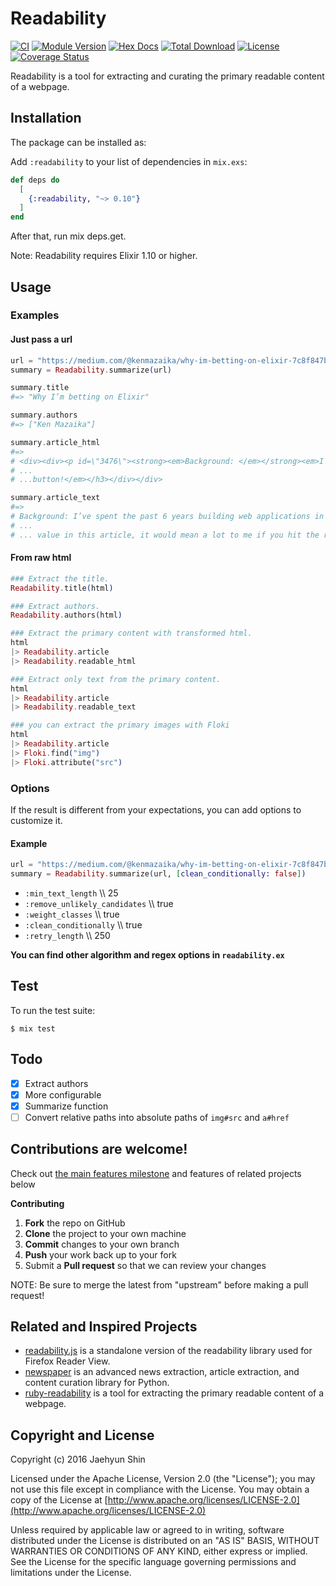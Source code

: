 # Readability

[![CI](https://github.com/keepcosmos/readability/actions/workflows/elixir.yml/badge.svg)](https://github.com/keepcosmos/readability/actions/workflows/elixir.yml)
[![Module Version](https://img.shields.io/hexpm/v/readability.svg)](https://hex.pm/packages/readability)
[![Hex Docs](https://img.shields.io/badge/hex-docs-lightgreen.svg)](https://hexdocs.pm/readability/)
[![Total Download](https://img.shields.io/hexpm/dt/readability.svg)](https://hex.pm/packages/readability)
[![License](https://img.shields.io/hexpm/l/readability.svg)](https://github.com/keepcosmos/readability/blob/master/LICENSE.md)
[![Coverage Status](https://coveralls.io/repos/github/keepcosmos/readability/badge.svg?branch=master)](https://coveralls.io/github/keepcosmos/readability?branch=master)

Readability is a tool for extracting and curating the primary readable content of a webpage.

## Installation

The package can be installed as:

Add `:readability` to your list of dependencies in `mix.exs`:

```elixir
def deps do
  [
    {:readability, "~> 0.10"}
  ]
end
```

After that, run mix deps.get.

Note: Readability requires Elixir 1.10 or higher.

## Usage

### Examples

#### Just pass a url

```elixir
url = "https://medium.com/@kenmazaika/why-im-betting-on-elixir-7c8f847b58"
summary = Readability.summarize(url)

summary.title
#=> "Why I’m betting on Elixir"

summary.authors
#=> ["Ken Mazaika"]

summary.article_html
#=>
# <div><div><p id=\"3476\"><strong><em>Background: </em></strong><em>I’ve spent...
# ...
# ...button!</em></h3></div></div>

summary.article_text
#=>
# Background: I’ve spent the past 6 years building web applications in Ruby and.....
# ...
# ... value in this article, it would mean a lot to me if you hit the recommend button!
```

#### From raw html

```elixir
### Extract the title.
Readability.title(html)

### Extract authors.
Readability.authors(html)

### Extract the primary content with transformed html.
html
|> Readability.article
|> Readability.readable_html

### Extract only text from the primary content.
html
|> Readability.article
|> Readability.readable_text

### you can extract the primary images with Floki
html
|> Readability.article
|> Floki.find("img")
|> Floki.attribute("src")
```

### Options

If the result is different from your expectations, you can add options to customize it.

#### Example

```elixir
url = "https://medium.com/@kenmazaika/why-im-betting-on-elixir-7c8f847b58"
summary = Readability.summarize(url, [clean_conditionally: false])
```

* `:min_text_length` \\\\ 25
* `:remove_unlikely_candidates` \\\\ true
* `:weight_classes` \\\\ true
* `:clean_conditionally` \\\\ true
* `:retry_length` \\\\ 250

**You can find other algorithm and regex options in `readability.ex`**

## Test

To run the test suite:

    $ mix test

## Todo

* [x] Extract authors
* [x] More configurable
* [x] Summarize function
* [ ] Convert relative paths into absolute paths of `img#src` and `a#href`

## Contributions are welcome!

Check out [the main features milestone](https://github.com/keepcosmos/readability/milestones) and features of related projects below

**Contributing**
1. **Fork** the repo on GitHub
2. **Clone** the project to your own machine
3. **Commit** changes to your own branch
4. **Push** your work back up to your fork
5. Submit a **Pull request** so that we can review your changes

NOTE: Be sure to merge the latest from "upstream" before making a pull request!


## Related and Inspired Projects

* [readability.js](https://github.com/mozilla/readability) is a standalone version of the readability library used for Firefox Reader View.
* [newspaper](https://github.com/codelucas/newspaper) is an advanced news extraction, article extraction, and content curation library for Python.
* [ruby-readability](https://github.com/cantino/ruby-readability) is a tool for extracting the primary readable content of a webpage.

## Copyright and License

Copyright (c) 2016 Jaehyun Shin

Licensed under the Apache License, Version 2.0 (the "License");
you may not use this file except in compliance with the License.
You may obtain a copy of the License at [http://www.apache.org/licenses/LICENSE-2.0](http://www.apache.org/licenses/LICENSE-2.0)

Unless required by applicable law or agreed to in writing, software
distributed under the License is distributed on an "AS IS" BASIS,
WITHOUT WARRANTIES OR CONDITIONS OF ANY KIND, either express or implied.
See the License for the specific language governing permissions and
limitations under the License.
